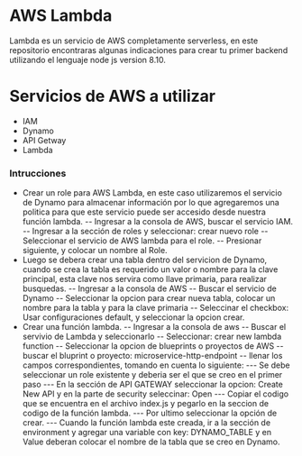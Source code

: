 # AWS Lambda
Lambda es un servicio de AWS completamente serverless, en este repositorio encontraras algunas indicaciones para crear tu primer backend utilizando el lenguaje node js version 8.10.

# Servicios de AWS a utilizar

  - IAM
  - Dynamo
  - API Getway
  - Lambda


### Intrucciones
- Crear un role para AWS Lambda, en este caso utilizaremos el servicio de Dynamo para almacenar información por lo que agregaremos una politica para que este servicio puede ser accesido desde nuestra función lambda.
-- Ingresar a la consola de AWS, buscar el servicio IAM.
-- Ingresar a la sección de roles y seleccionar: crear nuevo role
-- Seleccionar el servicio de AWS lambda para el role.
-- Presionar siguiente, y colocar un nombre al Role. 
- Luego se debera crear una tabla dentro del servicion de Dynamo, cuando se crea la tabla es requerido un valor o nombre para la clave principal, esta clave nos servira como llave primaria, para realizar busquedas.
-- Ingresar a la consola de AWS
-- Buscar el servicio de Dynamo
-- Seleccionar la opcion para crear nueva tabla, colocar un nombre para la tabla y para la clave primaria
-- Seleccinar el checkbox: Usar configuraciones default, y seleccionar la opcion crear.
- Crear una función lambda.
-- Ingresar a la consola de aws
-- Buscar el servivio de Lambda y seleccionarlo
-- Seleccionar: crear new lambda function
-- Seleccionar la opcion de blueprints o proyectos de AWS 
-- buscar el bluprint o proyecto: microservice-http-endpoint
-- llenar los campos correspondientes, tomando en cuenta lo siguiente:
--- Se debe seleccionar un role existente y deberia ser el que se creo en el primer paso
--- En la sección de API GATEWAY seleccionar la opcion: Create New API y en la parte de security seleccinar: Open
--- Copiar el codigo que se encuentra en el archivo index.js y pegarlo en la seccion de codigo de la función lambda.
--- Por ultimo seleccionar la opción de crear.
--- Cuando la función lambda este creada, ir a la sección de environment y agregar una variable con key: DYNAMO_TABLE y en Value deberan colocar el nombre de la tabla que se creo en Dynamo.

